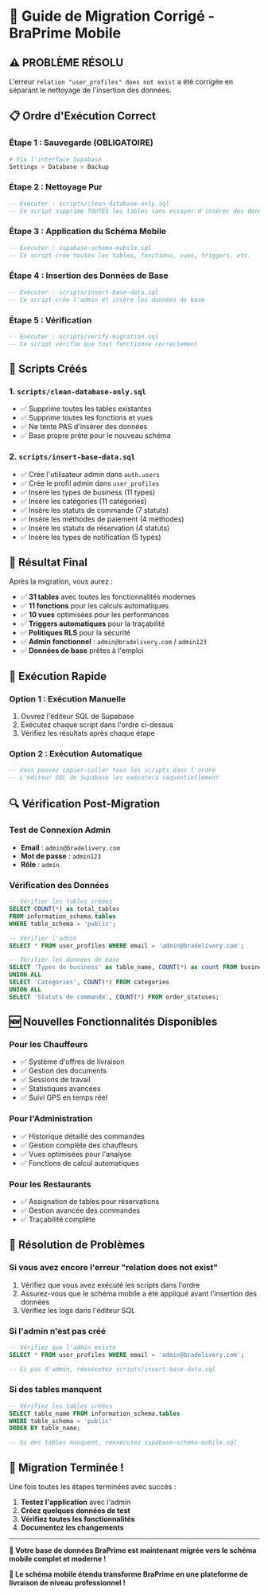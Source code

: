 # 🚀 Guide de Migration Corrigé - BraPrime Mobile

## ⚠️ **PROBLÈME RÉSOLU**

L'erreur `relation "user_profiles" does not exist` a été corrigée en séparant le nettoyage de l'insertion des données.

## 📋 **Ordre d'Exécution Correct**

### **Étape 1 : Sauvegarde (OBLIGATOIRE)**
```bash
# Via l'interface Supabase
Settings > Database > Backup
```

### **Étape 2 : Nettoyage Pur**
```sql
-- Exécuter : scripts/clean-database-only.sql
-- Ce script supprime TOUTES les tables sans essayer d'insérer des données
```

### **Étape 3 : Application du Schéma Mobile**
```sql
-- Exécuter : supabase-schema-mobile.sql
-- Ce script crée toutes les tables, fonctions, vues, triggers, etc.
```

### **Étape 4 : Insertion des Données de Base**
```sql
-- Exécuter : scripts/insert-base-data.sql
-- Ce script crée l'admin et insère les données de base
```

### **Étape 5 : Vérification**
```sql
-- Exécuter : scripts/verify-migration.sql
-- Ce script vérifie que tout fonctionne correctement
```

## 🔧 **Scripts Créés**

### 1. **`scripts/clean-database-only.sql`**
- ✅ Supprime toutes les tables existantes
- ✅ Supprime toutes les fonctions et vues
- ✅ Ne tente PAS d'insérer des données
- ✅ Base propre prête pour le nouveau schéma

### 2. **`scripts/insert-base-data.sql`**
- ✅ Crée l'utilisateur admin dans `auth.users`
- ✅ Crée le profil admin dans `user_profiles`
- ✅ Insère les types de business (11 types)
- ✅ Insère les catégories (11 catégories)
- ✅ Insère les statuts de commande (7 statuts)
- ✅ Insère les méthodes de paiement (4 méthodes)
- ✅ Insère les statuts de réservation (4 statuts)
- ✅ Insère les types de notification (5 types)

## 🎯 **Résultat Final**

Après la migration, vous aurez :
- ✅ **31 tables** avec toutes les fonctionnalités modernes
- ✅ **11 fonctions** pour les calculs automatiques
- ✅ **10 vues** optimisées pour les performances
- ✅ **Triggers automatiques** pour la traçabilité
- ✅ **Politiques RLS** pour la sécurité
- ✅ **Admin fonctionnel** : `admin@bradelivery.com` / `admin123`
- ✅ **Données de base** prêtes à l'emploi

## 🚀 **Exécution Rapide**

### **Option 1 : Exécution Manuelle**
1. Ouvrez l'éditeur SQL de Supabase
2. Exécutez chaque script dans l'ordre ci-dessus
3. Vérifiez les résultats après chaque étape

### **Option 2 : Exécution Automatique**
```sql
-- Vous pouvez copier-coller tous les scripts dans l'ordre
-- L'éditeur SQL de Supabase les exécutera séquentiellement
```

## 🔍 **Vérification Post-Migration**

### **Test de Connexion Admin**
- **Email** : `admin@bradelivery.com`
- **Mot de passe** : `admin123`
- **Rôle** : `admin`

### **Vérification des Données**
```sql
-- Vérifier les tables créées
SELECT COUNT(*) as total_tables 
FROM information_schema.tables 
WHERE table_schema = 'public';

-- Vérifier l'admin
SELECT * FROM user_profiles WHERE email = 'admin@bradelivery.com';

-- Vérifier les données de base
SELECT 'Types de business' as table_name, COUNT(*) as count FROM business_types
UNION ALL
SELECT 'Catégories', COUNT(*) FROM categories
UNION ALL
SELECT 'Statuts de commande', COUNT(*) FROM order_statuses;
```

## 🆕 **Nouvelles Fonctionnalités Disponibles**

### **Pour les Chauffeurs**
- ✅ Système d'offres de livraison
- ✅ Gestion des documents
- ✅ Sessions de travail
- ✅ Statistiques avancées
- ✅ Suivi GPS en temps réel

### **Pour l'Administration**
- ✅ Historique détaillé des commandes
- ✅ Gestion complète des chauffeurs
- ✅ Vues optimisées pour l'analyse
- ✅ Fonctions de calcul automatiques

### **Pour les Restaurants**
- ✅ Assignation de tables pour réservations
- ✅ Gestion avancée des commandes
- ✅ Traçabilité complète

## 🔧 **Résolution de Problèmes**

### **Si vous avez encore l'erreur "relation does not exist"**
1. Vérifiez que vous avez exécuté les scripts dans l'ordre
2. Assurez-vous que le schéma mobile a été appliqué avant l'insertion des données
3. Vérifiez les logs dans l'éditeur SQL

### **Si l'admin n'est pas créé**
```sql
-- Vérifiez que l'admin existe
SELECT * FROM user_profiles WHERE email = 'admin@bradelivery.com';

-- Si pas d'admin, réexécutez scripts/insert-base-data.sql
```

### **Si des tables manquent**
```sql
-- Vérifiez les tables créées
SELECT table_name FROM information_schema.tables 
WHERE table_schema = 'public' 
ORDER BY table_name;

-- Si des tables manquent, réexécutez supabase-schema-mobile.sql
```

## 🎉 **Migration Terminée !**

Une fois toutes les étapes terminées avec succès :

1. **Testez l'application** avec l'admin
2. **Créez quelques données de test**
3. **Vérifiez toutes les fonctionnalités**
4. **Documentez les changements**

---

**🎯 Votre base de données BraPrime est maintenant migrée vers le schéma mobile complet et moderne !**

**🚀 Le schéma mobile étendu transforme BraPrime en une plateforme de livraison de niveau professionnel !** 